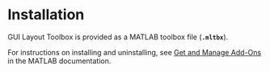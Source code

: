
# **Installation**

GUI Layout Toolbox is provided as a MATLAB toolbox file (**`.mltbx`**).


For instructions on installing and uninstalling, see [Get and Manage Add\-Ons](https://www.mathworks.com/help/matlab/matlab_env/get-add-ons.html) in the MATLAB documentation.

